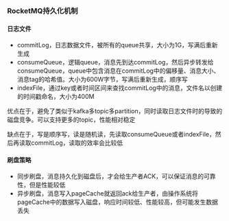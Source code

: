 ### RocketMQ持久化机制

#### 日志文件

- commitLog，日志数据文件，被所有的queue共享，大小为1G，写满后重新生成
- consumeQueue，逻辑queue，消息先到达commitLog，然后异步转发给consumeQueue，queue中包含消息在commitLog中的偏移量、消息大小、消息tag的哈希值。大小为600W字节，写满后重新生成，顺序写
- indexFile，通过key或者时间区间来查找commitLog中的消息，文件名以创建的时间戳命名，大小为400M



优点在于，避免了类似于kafka多topic多partition，同时读取日志文件时的导致的磁盘竞争。可以支持更多的topic，性能相对稳定

缺点在于，写是顺序写，读是随机读，先读取consumeQueue或者indexFile，然后再读取commitLog，读取的效率会比较低



#### 刷盘策略

- 同步刷盘，消息持久化到磁盘后，才会给生产者ACK，可以保证消息的可靠性，但是性能较低
- 异步刷盘，消息写入pageCache就返回ack给生产者，由操作系统将pageCache中的数据写入磁盘，响应时间较低、性能较高，但可能发生数据丢失